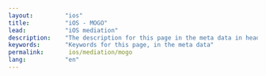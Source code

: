 ```yaml
---
layout:         "ios"
title:          "iOS - MOGO"
lead:           "iOS mediation"
description:    "The description for this page in the meta data in header."
keywords:       "Keywords for this page, in the meta data"
permalink:       ios/mediation/mogo
lang:           "en"
---
```

